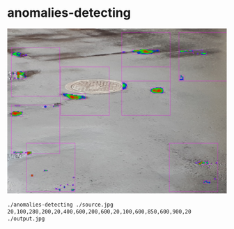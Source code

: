 # anomalies-detecting

![alt text](demo.jpg)

```
./anomalies-detecting ./source.jpg 20,100,280,200,20,400,600,200,600,20,100,600,850,600,900,20 ./output.jpg
```
